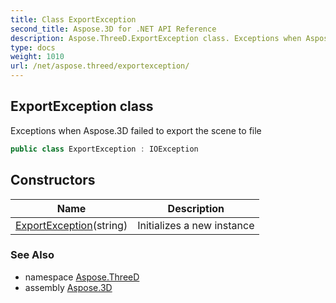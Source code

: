 ```yaml
---
title: Class ExportException
second_title: Aspose.3D for .NET API Reference
description: Aspose.ThreeD.ExportException class. Exceptions when Aspose.3D failed to export the scene to file
type: docs
weight: 1010
url: /net/aspose.threed/exportexception/
---
```

## ExportException class

Exceptions when Aspose.3D failed to export the scene to file

```csharp
public class ExportException : IOException
```

## Constructors

| Name | Description |
| --- | --- |
| [ExportException](exportexception/)(string) | Initializes a new instance |

### See Also

* namespace [Aspose.ThreeD](../../aspose.threed/)
* assembly [Aspose.3D](../../)


